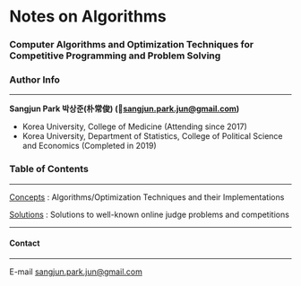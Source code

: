 # Notes on Algorithms

### Computer Algorithms and Optimization Techniques for Competitive Programming and Problem Solving



### Author Info

---

**Sangjun Park 박상준(朴常俊) (📧sangjun.park.jun@gmail.com)**

- Korea University, College of Medicine (Attending since 2017)
- Korea University, Department of Statistics, College of Political Science and Economics (Completed in 2019)



### Table of Contents

***  

[Concepts](https://github.com/jun0404/Algorithms/Concepts) : Algorithms/Optimization Techniques and their Implementations    

[Solutions](https://github.com/jun0404/Algorithms/Solutions) : Solutions to well-known online judge problems and competitions  

***

#### Contact

---

E-mail sangjun.park.jun@gmail.com

